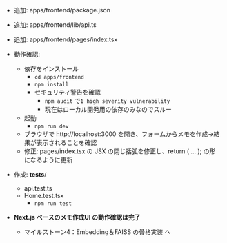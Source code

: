 - 追加: apps/frontend/package.json
- 追加: apps/frontend/lib/api.ts
- 追加: apps/frontend/pages/index.tsx
- 動作確認: 
  - 依存をインストール 
    - `cd apps/frontend`
    - `npm install`
    - セキュリティ警告を確認
      -  `npm audit` で`1 high severity vulnerability`
        - 現在はローカル開発用の依存のみなのでスルー
  - 起動
    - `npm run dev`
  - ブラウザで http://localhost:3000 を開き、フォームからメモを作成→結果が表示されることを確認
  - 修正: pages/index.tsx の JSX の閉じ括弧を修正し、return ( … ); の形になるように更新
- 作成: __tests__/
  - api.test.ts
  - Home.test.tsx
    - `npm run test`

- **Next.js ベースのメモ作成UI の動作確認は完了** 
  - マイルストーン4：Embedding＆FAISS の骨格実装 へ
